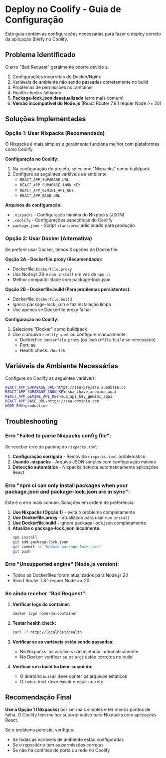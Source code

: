 # Deploy no Coolify - Guia de Configuração

Este guia contém as configurações necessárias para fazer o deploy correto da aplicação Briefy no Coolify.

## Problema Identificado

O erro "Bad Request" geralmente ocorre devido a:
1. Configurações incorretas do Docker/Nginx
2. Variáveis de ambiente não sendo passadas corretamente no build
3. Problemas de permissões no container
4. Health checks falhando
5. **Package-lock.json desatualizado** (erro mais comum)
6. **Versão incompatível do Node.js** (React Router 7.8.1 requer Node >= 20)

## Soluções Implementadas

### Opção 1: Usar Nixpacks (Recomendado)

O Nixpacks é mais simples e geralmente funciona melhor com plataformas como Coolify.

**Configuração no Coolify:**
1. Na configuração do projeto, selecione "Nixpacks" como buildpack
2. Configure as seguintes variáveis de ambiente:
   - `REACT_APP_SUPABASE_URL`
   - `REACT_APP_SUPABASE_ANON_KEY`  
   - `REACT_APP_GEMINI_API_KEY`
   - `REACT_APP_BASE_URL`

**Arquivos de configuração:**
- `.nixpacks` - Configuração mínima do Nixpacks (JSON)
- `.coolify` - Configurações específicas do Coolify
- `package.json` - Script `start:prod` adicionado para produção

### Opção 2: Usar Docker (Alternativa)

Se preferir usar Docker, temos 3 opções de Dockerfile:

**Opção 2A - Dockerfile.proxy (Recomendado):**
- Dockerfile: `Dockerfile.proxy`
- Usa Node.js 20 e `npm install` em vez de `npm ci`
- Melhor compatibilidade com package-lock.json

**Opção 2B - Dockerfile.build (Para problemas persistentes):**
- Dockerfile: `Dockerfile.build`
- Ignora package-lock.json e faz instalação limpa
- Use apenas se Dockerfile.proxy falhar

**Configuração no Coolify:**
1. Selecione "Docker" como buildpack
2. Use o arquivo `coolify.yaml` ou configure manualmente:
   - Dockerfile: `Dockerfile.proxy` (ou `Dockerfile.build` se necessário)
   - Port: `80`
   - Health check: `/health`

## Variáveis de Ambiente Necessárias

Configure no Coolify as seguintes variáveis:

```bash
REACT_APP_SUPABASE_URL=https://seu-projeto.supabase.co
REACT_APP_SUPABASE_ANON_KEY=sua_chave_anonima_aqui
REACT_APP_GEMINI_API_KEY=sua_api_key_gemini_aqui
REACT_APP_BASE_URL=https://seu-dominio.com
NODE_ENV=production
```

## Troubleshooting

### Erro "Failed to parse Nixpacks config file":

Se receber erro de parsing do `nixpacks.toml`:

1. **Configuração corrigida** - Removido `nixpacks.toml` problemático
2. **Usando .nixpacks** - Arquivo JSON simples com configuração mínima
3. **Detecção automática** - Nixpacks detecta automaticamente aplicações React

### Erro "npm ci can only install packages when your package.json and package-lock.json are in sync":

Este é o erro mais comum. Soluções em ordem de preferência:

1. **Use Nixpacks (Opção 1)** - evita o problema completamente
2. **Use Dockerfile.proxy** - atualizado para usar `npm install`  
3. **Use Dockerfile.build** - ignora package-lock.json completamente
4. **Atualize o package-lock.json localmente:**
   ```bash
   npm install
   git add package-lock.json
   git commit -m "Update package-lock.json"
   git push
   ```

### Erro "Unsupported engine" (Node.js version):

- Todos os Dockerfiles foram atualizados para Node.js 20
- React Router 7.8.1 requer Node >= 20

### Se ainda receber "Bad Request":

1. **Verificar logs do container:**
   ```bash
   docker logs nome-do-container
   ```

2. **Testar health check:**
   ```bash
   curl -f http://localhost/health
   ```

3. **Verificar se as variáveis estão sendo passadas:**
   - No Nixpacks: as variáveis são injetadas automaticamente
   - No Docker: verificar se os `args` estão corretos no build

4. **Verificar se o build foi bem-sucedido:**
   - O diretório `build/` deve conter os arquivos estáticos
   - O `index.html` deve existir e estar correto

## Recomendação Final

**Use a Opção 1 (Nixpacks)** por ser mais simples e ter menos pontos de falha. O Coolify tem melhor suporte nativo para Nixpacks com aplicações React.

Se o problema persistir, verifique:
- Se todas as variáveis de ambiente estão configuradas
- Se o repositório tem as permissões corretas
- Se não há conflitos de porta ou rede no Coolify